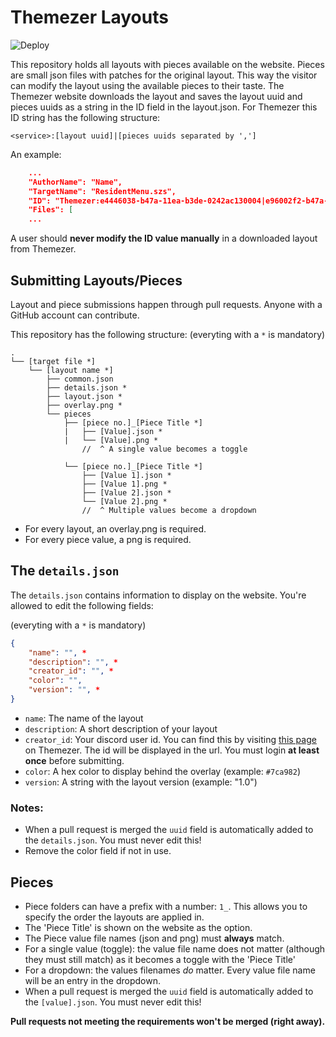 ﻿# Themezer Layouts
![Deploy](https://github.com/ThemezerNX/Layouts/workflows/Deploy/badge.svg)

This repository holds all layouts with pieces available on the website.
Pieces are small json files with patches for the original layout. This way the visitor can modify the layout using the available pieces to their taste. The Themezer website downloads the layout and saves the layout uuid and pieces uuids as a string in the ID field in the layout.json.
For Themezer this ID string has the following structure:
```
<service>:[layout uuid]|[pieces uuids separated by ',']
```
An example:
```json
    ...
    "AuthorName": "Name",
    "TargetName": "ResidentMenu.szs",
    "ID": "Themezer:e4446038-b47a-11ea-b3de-0242ac130004|e96002f2-b47a-11ea-b3de-0242ac130004,f057c2f2-b47a-11ea-b3de-0242ac130004",
    "Files": [
    ...
```

A user should **never modify the ID value manually** in a downloaded layout from Themezer.


## Submitting Layouts/Pieces
Layout and piece submissions happen through pull requests.
Anyone with a GitHub account can contribute.

This repository has the following structure:
(everyting with a `*` is mandatory)
```
.
└── [target file *]
    └── [layout name *]
        ├── common.json
        ├── details.json *
        ├── layout.json *
        ├── overlay.png *
        └── pieces
            ├── [piece no.]_[Piece Title *]
            |   ├── [Value].json *
            |   └── [Value].png *
                //  ^ A single value becomes a toggle

            └── [piece no.]_[Piece Title *]
                ├── [Value 1].json *
                ├── [Value 1].png *
                ├── [Value 2].json *
                └── [Value 2].png *
                //  ^ Multiple values become a dropdown
```

* For every layout, an overlay.png is required.
* For every piece value, a png is required.


## The `details.json`
The `details.json` contains information to display on the website. You're allowed to edit the following fields:

(everyting with a `*` is mandatory)
```json
{
	"name": "", *
	"description": "", *
	"creator_id": "", *
	"color": "",
	"version": "", *
}
```

* `name`: The name of the layout
* `description`: A short description of your layout
* `creator_id`: Your discord user id. You can find this by visiting [this page](https://themezer.ga/me) on Themezer. The id will be displayed in the url. You must login **at least once** before submitting.
* `color`: A hex color to display behind the overlay (example: `#7ca982`)
* `version`: A string with the layout version (example: "1.0")

### Notes:
* When a pull request is merged the `uuid` field is automatically added to the `details.json`. You must never edit this!
* Remove the color field if not in use.

## Pieces
* Piece folders can have a prefix with a number: `1_`. This allows you to specify the order the layouts are applied in.
* The 'Piece Title' is shown on the website as the option.
* The Piece value file names (json and png) must **always** match.
* For a single value (toggle): the value file name does not matter (although they must still match) as it becomes a toggle with the 'Piece Title'
* For a dropdown: the values filenames *do* matter. Every value file name will be an entry in the dropdown.
* When a pull request is merged the `uuid` field is automatically added to the `[value].json`. You must never edit this!


**Pull requests not meeting the requirements won't be merged (right away).**
